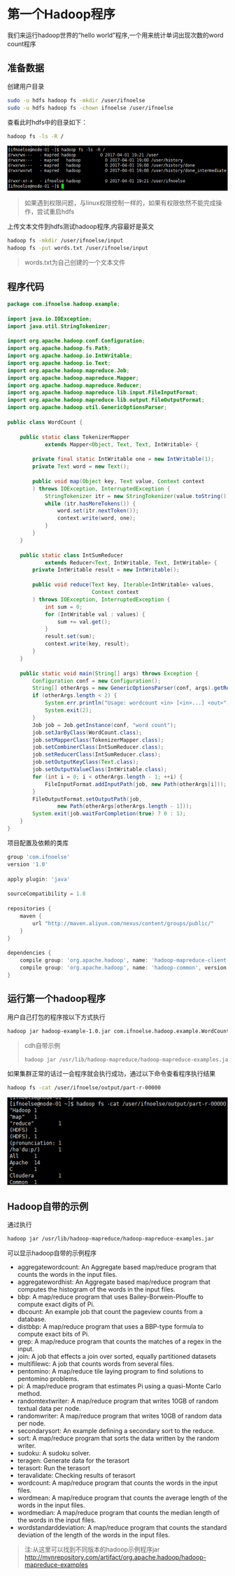 # 第一个Hadoop程序
我们来运行hadoop世界的“hello world”程序,一个用来统计单词出现次数的word count程序
## 准备数据
创建用户目录
``` bash
sudo -u hdfs hadoop fs -mkdir /user/ifnoelse
sudo -u hdfs hadoop fs -chown ifnoelse /user/ifnoelse
```
查看此时hdfs中的目录如下：
``` bash
hadoop fs -ls -R /
```
![](../img/user_hdfs_dir.png)

> 如果遇到权限问题，与linux权限控制一样的，如果有权限依然不能完成操作，尝试重启hdfs

上传文本文件到hdfs测试hadoop程序,内容最好是英文
``` bash
hadoop fs -mkdir /user/ifnoelse/input
hadoop fs -put words.txt /user/ifnoelse/input
```
>words.txt为自己创建的一个文本文件

## 程序代码
``` java
package com.ifnoelse.hadoop.example;

import java.io.IOException;
import java.util.StringTokenizer;

import org.apache.hadoop.conf.Configuration;
import org.apache.hadoop.fs.Path;
import org.apache.hadoop.io.IntWritable;
import org.apache.hadoop.io.Text;
import org.apache.hadoop.mapreduce.Job;
import org.apache.hadoop.mapreduce.Mapper;
import org.apache.hadoop.mapreduce.Reducer;
import org.apache.hadoop.mapreduce.lib.input.FileInputFormat;
import org.apache.hadoop.mapreduce.lib.output.FileOutputFormat;
import org.apache.hadoop.util.GenericOptionsParser;

public class WordCount {

    public static class TokenizerMapper
            extends Mapper<Object, Text, Text, IntWritable> {

        private final static IntWritable one = new IntWritable(1);
        private Text word = new Text();

        public void map(Object key, Text value, Context context
        ) throws IOException, InterruptedException {
            StringTokenizer itr = new StringTokenizer(value.toString());
            while (itr.hasMoreTokens()) {
                word.set(itr.nextToken());
                context.write(word, one);
            }
        }
    }

    public static class IntSumReducer
            extends Reducer<Text, IntWritable, Text, IntWritable> {
        private IntWritable result = new IntWritable();

        public void reduce(Text key, Iterable<IntWritable> values,
                           Context context
        ) throws IOException, InterruptedException {
            int sum = 0;
            for (IntWritable val : values) {
                sum += val.get();
            }
            result.set(sum);
            context.write(key, result);
        }
    }

    public static void main(String[] args) throws Exception {
        Configuration conf = new Configuration();
        String[] otherArgs = new GenericOptionsParser(conf, args).getRemainingArgs();
        if (otherArgs.length < 2) {
            System.err.println("Usage: wordcount <in> [<in>...] <out>");
            System.exit(2);
        }
        Job job = Job.getInstance(conf, "word count");
        job.setJarByClass(WordCount.class);
        job.setMapperClass(TokenizerMapper.class);
        job.setCombinerClass(IntSumReducer.class);
        job.setReducerClass(IntSumReducer.class);
        job.setOutputKeyClass(Text.class);
        job.setOutputValueClass(IntWritable.class);
        for (int i = 0; i < otherArgs.length - 1; ++i) {
            FileInputFormat.addInputPath(job, new Path(otherArgs[i]));
        }
        FileOutputFormat.setOutputPath(job,
                new Path(otherArgs[otherArgs.length - 1]));
        System.exit(job.waitForCompletion(true) ? 0 : 1);
    }
}

```
项目配置及依赖的类库
``` groovy
group 'com.ifnoelse'
version '1.0'

apply plugin: 'java'

sourceCompatibility = 1.8

repositories {
    maven {
        url "http://maven.aliyun.com/nexus/content/groups/public/"
    }
}

dependencies {
    compile group: 'org.apache.hadoop', name: 'hadoop-mapreduce-client-core', version: '2.6.0'
    compile group: 'org.apache.hadoop', name: 'hadoop-common', version: '2.6.0'
}

```

## 运行第一个hadoop程序

用户自己打包的程序按以下方式执行

``` bash
hadoop jar hadoop-example-1.0.jar com.ifnoelse.hadoop.example.WordCount /user/ifnoelse/input /user/ifnoelse/output
```

>cdh自带示例
>``` bash
>hadoop jar /usr/lib/hadoop-mapreduce/hadoop-mapreduce-examples.jar wordcount /user/ifnoelse/input /user/ifnoelse/output
>```

如果集群正常的话过一会程序就会执行成功，通过以下命令查看程序执行结果
``` bash
hadoop fs -cat /user/ifnoelse/output/part-r-00000
```
![](../img/first_hadoop_app_res.png)

## Hadoop自带的示例
通过执行
``` bash
hadoop jar /usr/lib/hadoop-mapreduce/hadoop-mapreduce-examples.jar
``` 
可以显示hadoop自带的示例程序
* aggregatewordcount: An Aggregate based map/reduce program that counts the words in the input files.
* aggregatewordhist: An Aggregate based map/reduce program that computes the histogram of the words in the input files.
* bbp: A map/reduce program that uses Bailey-Borwein-Plouffe to compute exact digits of Pi.
* dbcount: An example job that count the pageview counts from a database.
* distbbp: A map/reduce program that uses a BBP-type formula to compute exact bits of Pi.
* grep: A map/reduce program that counts the matches of a regex in the input.
* join: A job that effects a join over sorted, equally partitioned datasets
* multifilewc: A job that counts words from several files.
* pentomino: A map/reduce tile laying program to find solutions to pentomino problems.
* pi: A map/reduce program that estimates Pi using a quasi-Monte Carlo method.
* randomtextwriter: A map/reduce program that writes 10GB of random textual data per node.
* randomwriter: A map/reduce program that writes 10GB of random data per node.
* secondarysort: An example defining a secondary sort to the reduce.
* sort: A map/reduce program that sorts the data written by the random writer.
* sudoku: A sudoku solver.
* teragen: Generate data for the terasort
* terasort: Run the terasort
* teravalidate: Checking results of terasort
* wordcount: A map/reduce program that counts the words in the input files.
* wordmean: A map/reduce program that counts the average length of the words in the input files.
* wordmedian: A map/reduce program that counts the median length of the words in the input files.
* wordstandarddeviation: A map/reduce program that counts the standard deviation of the length of the words in the input files.

>注:从这里可以找到不同版本的hadoop示例程序jar
>http://mvnrepository.com/artifact/org.apache.hadoop/hadoop-mapreduce-examples